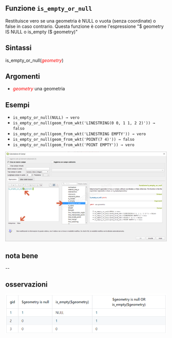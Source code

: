 ## Funzione `is_empty_or_null`

Restituisce vero se una geometria è NULL o vuota (senza coordinate) o false in caso contrario. Questa funzione è come l'espressione "$ geometry IS NULL o is_empty ($ geometry)"

## Sintassi

is_empty_or_null(<span style="color:red;">_geometry_</span>)

## Argomenti

* <span style="color:red;">_geometry_</span> una geometria

## Esempi

* `is_empty_or_null(NULL) → vero`
* `is_empty_or_null(geom_from_wkt('LINESTRING(0 0, 1 1, 2 2)')) → falso`
* `is_empty_or_null(geom_from_wkt('LINESTRING EMPTY')) → vero`
* `is_empty_or_null(geom_from_wkt('POINT(7 4)')) → falso`
* `is_empty_or_null(geom_from_wkt('POINT EMPTY')) → vero`

![](/img/geometria/is_empty_or_null/is_empty_or_null1.png)

## nota bene

--

## osservazioni

![screen](/img/novita_312/Image02.png)
